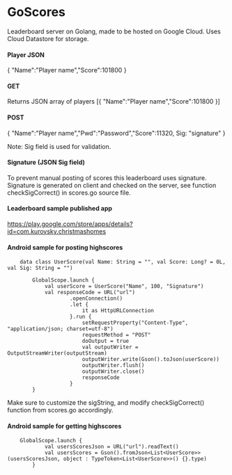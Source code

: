 # GoScores
Leaderboard server on Golang, made to be hosted on Google Cloud. Uses Cloud Datastore for storage.


#### Player JSON
{ "Name":"Player name","Score":101800 }

#### GET 
Returns JSON array of players
[{ "Name":"Player name","Score":101800 }]

#### POST
{ "Name":"Player name","Pwd":"Password","Score":11320, Sig: "signature" }

Note: Sig field is used for validation. 

#### Signature (JSON Sig field)
To prevent manual posting of scores this leaderboard uses signature. Signature is generated on client and
checked on the server, see function checkSigCorrect() in scores.go source file.
 
#### Leaderboard sample published app
https://play.google.com/store/apps/details?id=com.kurovsky.christmashomes

#### Android sample for posting highscores
``` 
	data class UserScore(val Name: String = "", val Score: Long? = 0L, val Sig: String = "")

        GlobalScope.launch {
            val userScore = UserScore("Name", 100, "Signature")
            val responseCode = URL("url")
                    .openConnection()
                    .let {
                        it as HttpURLConnection
                    }.run {
                        setRequestProperty("Content-Type", "application/json; charset=utf-8")
                        requestMethod = "POST"
                        doOutput = true
                        val outputWriter = OutputStreamWriter(outputStream)
                        outputWriter.write(Gson().toJson(userScore))
                        outputWriter.flush()
                        outputWriter.close()
                        responseCode
                    }
        }
```

Make sure to customize the sigString, and modify checkSigCorrect() function from scores.go accordingly. 


#### Android sample for getting highscores
```
	GlobalScope.launch {
            val usersScoresJson = URL("url").readText()
            val usersScores = Gson().fromJson<List<UserScore>>(usersScoresJson, object : TypeToken<List<UserScore>>() {}.type)
        }
```
   
